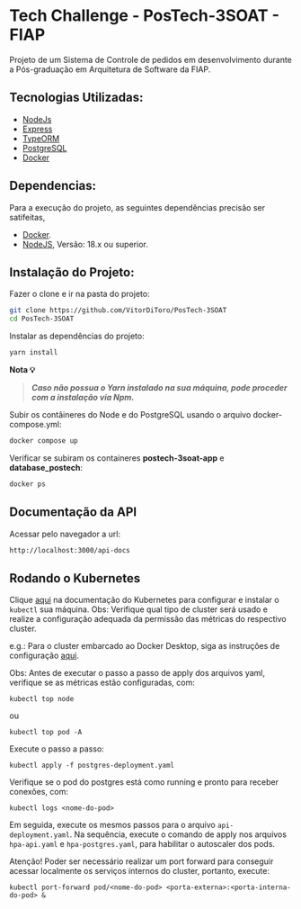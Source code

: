 # Tech Challenge - PosTech-3SOAT - FIAP

Projeto de um Sistema de Controle de pedidos em desenvolvimento durante a Pós-graduação em Arquitetura de Software da FIAP.

## Tecnologias Utilizadas:

- [NodeJs](https://nodejs.org/en/docs)
- [Express](https://expressjs.com/pt-br/)
- [TypeORM](https://typeorm.io/)
- [PostgreSQL](https://www.postgresql.org/)
- [Docker](https://docs.docker.com/)

## Dependencias:

Para a execução do projeto, as seguintes dependências precisão ser satifeitas,

- [Docker](https://docs.docker.com/get-docker/).
- [NodeJS](https://nodejs.org/en), Versão: 18.x ou superior.

## Instalação do Projeto:

Fazer o clone e ir na pasta do projeto:

```sh
git clone https://github.com/VitorDiToro/PosTech-3SOAT
cd PosTech-3SOAT
```

Instalar as dependências do projeto:

```sh
yarn install
```

**Nota 💡**

> **_Caso não possua o Yarn instalado na sua máquina, pode proceder com a instalação via Npm._**

Subir os contâineres do Node e do PostgreSQL usando o arquivo docker-compose.yml:

```sh
docker compose up
```

Verificar se subiram os containeres **postech-3soat-app** e **database_postech**:

```sh
docker ps
```

## Documentação da API

Acessar pelo navegador a url:

```sh
http://localhost:3000/api-docs
```

## Rodando o Kubernetes

Clique [aqui](https://kubernetes.io/docs/setup/) na documentação do Kubernetes para configurar e instalar o `kubectl` sua máquina.
Obs: Verifique qual tipo de cluster será usado e realize a configuração adequada da permissão das métricas do respectivo cluster.

e.g.: Para o cluster embarcado ao Docker Desktop, siga as instruções de configuração [aqui](https://github.com/kubernetes-sigs/metrics-server/releases).

Obs: Antes de executar o passo a passo de apply dos arquivos yaml, verifique se as métricas estão configuradas, com:

```
kubectl top node
```

ou

```
kubectl top pod -A
```

Execute o passo a passo:

```
kubectl apply -f postgres-deployment.yaml
```

Verifique se o pod do postgres está como running e pronto para receber conexões, com:

```
kubectl logs <nome-do-pod>
```

Em seguida, execute os mesmos passos para o arquivo `api-deployment.yaml`.
Na sequência, execute o comando de apply nos arquivos `hpa-api.yaml` e `hpa-postgres.yaml`, para habilitar o autoscaler dos pods.

Atenção! Poder ser necessário realizar um port forward para conseguir acessar localmente os serviços internos do cluster, portanto, execute:

```
kubectl port-forward pod/<nome-do-pod> <porta-externa>:<porta-interna-do-pod> &
```
